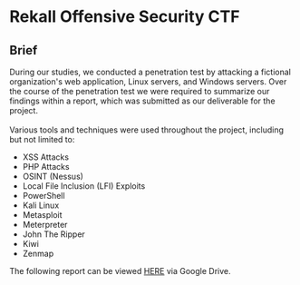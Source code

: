 # Rekall Offensive Security CTF
<h2>Brief</h2>
During our studies, we conducted a penetration test by attacking a fictional organization's web application, Linux servers, and Windows servers.
Over the course of the penetration test we were required to summarize our findings within a report, which was submitted as our deliverable for the project.
<br>
<br>
Various tools and techniques were used throughout the project, including but not limited to:
<ul>
  <li>XSS Attacks</li> 
  <li>PHP Attacks</li>
  <li>OSINT (Nessus)</li>
  <li>Local File Inclusion (LFI) Exploits</li>
  <li>PowerShell</li>
  <li> Kali Linux</li>
  <li> Metasploit</li>
  <li>Meterpreter</li>
  <li>John The Ripper</li>
  <li>Kiwi</li>
  <li>Zenmap</li>
  
</ul>
The following report can be viewed <a href="https://docs.google.com/document/d/1JnaKN1DlWjp6Ws-hs-WtqMVOYMq_7LUP_5kUm6oSzP0/edit?usp=sharing">HERE</a> via Google Drive.
